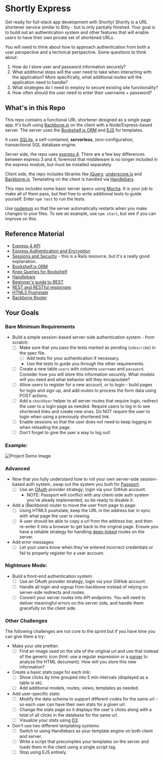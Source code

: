 # Shortly Express

Get ready for full-stack app development with Shortly! Shortly is a URL shortener service similar to Bitly - but is only partially finished. Your goal is to build out an authentication system and other features that will enable users to have their own private set of shortened URLs.

You will need to think about how to approach authentication from both a user perspective and a technical perspective. Some questions to think about:

1. How do I store user and password information securely?
2. What additional steps will the user need to take when interacting with the application? More specifically, what additional routes will the application need to handle?
3. What strategies do I need to employ to secure existing site functionality?
4. How often should the user need to enter their username + password?

## What's in this Repo

This repo contains a functional URL shortener designed as a single page app. It's built using [Backbone.js](http://backbonejs.org/) on the client with a Node/Express-based server. The server uses the [Bookshelf.js ORM](http://bookshelfjs.org/) and [EJS](http://www.embeddedjs.com/) for templates.

It uses [SQLite](http://www.sqlite.org/), a self-contained, __serverless__, zero-configuration, transactional SQL database engine.

Server side, the repo uses [express 4](http://expressjs.com/). There are a few key differences between express 3 and 4, foremost that middleware is no longer included in the express module, but must be installed separately.

Client side, the repo includes libraries like [jQuery](https://jquery.com/), [underscore.js](http://underscorejs.org/) and [Backbone.js](http://backbonejs.org). Templating on the client is handled via [Handlebars](http://handlebarsjs.com/).

This repo includes some basic server specs using [Mocha](http://mochajs.org/). It is your job to make all of them pass, but feel free to write additional tests to guide yourself. Enter `npm test` to run the tests.

Use [nodemon](http://nodemon.io/) so that the server automatically restarts when you make changes to your files. To see an example, use `npm start`, but see if you can improve on this.

## Reference Material

* [Express 4 API](http://expressjs.com/4x/api.html)
* [Express Authentication and Encryption](http://www.9bitstudios.com/2013/09/express-js-authentication/)
* [Sessions and Security](http://guides.rubyonrails.org/security.html) - this is a Rails resource, but it's a really good explanation.
* [Bookshelf.js ORM](http://bookshelfjs.org/)
* [Knex Queries for Bookshelf](http://knexjs.org/)
* [Handlebars](http://handlebarsjs.com/)
* [Beginner's guide to REST](http://net.tutsplus.com/tutorials/other/a-beginners-introduction-to-http-and-rest/)
* [REST and RESTful responses](http://pixelhandler.com/blog/2012/02/09/develop-a-restful-api-using-node-js-with-express-and-mongoose/)
* [HTML5 Pushstate](http://badassjs.com/post/840846392/location-hash-is-dead-long-live-html5-pushstate)
* [Backbone Router](http://backbonejs.org/#Router)

## Your Goals

### Bare Minimum Requirements

- Build a simple session-based server-side authentication system - from scratch:
  * [ ] Make sure that you pass the tests marked as pending (`xdescribe`) in the spec file.
    * [ ] Add tests for your authentication if necessary.
    * Use the tests to guide you through the other requirements.
  * [ ] Create a new table `users` with columns `username` and `password`. Consider how you will store this information securely. What models will you need and what behavior will they encapsulate?
  * [ ] Allow users to register for a new account, or to login - build pages for login and sign up, and add routes to process the form data using POST actions.
  * [ ] Add a `checkUser` helper to all server routes that require login, redirect the user to a login page as needed. Require users to log in to see shortened links and create new ones. Do NOT require the user to login when using a previously shortened link.
  * [ ] Enable sessions so that the user does not need to keep logging in when reloading the page.
  * [ ] Don't forget to give the user a way to log out!

### Example:

![Project Demo Image](https://cloud.githubusercontent.com/assets/15180/5589513/5fbb5070-90d5-11e4-8333-eb45c3b84048.gif)

### Advanced

- Now that you fully understand how to roll your own server-side session-based auth system, swap out the system you built for [Passport](http://passportjs.org/).
  * [ ] Use an [OAuth](https://en.wikipedia.org/wiki/OAuth) provider strategy; login via your GitHub account.
    * NOTE: Passport will conflict with any client-side auth system you've aleady implemented, so be ready to disable it.

- Add a (Backbone) router to move the user from page to page:
  * [ ] Using HTML5 pushstate, keep the URL in the address bar in sync with what page the user is viewing.
  * [ ] A user should be able to copy a url from the address bar, and then re-enter it into a browser to get back to the original page. Ensure you have a reliable strategy for handling [deep-linked](http://en.wikipedia.org/wiki/Deep_linking) routes on the server.

- Add error messages:
  * [ ] Let your users know when they've entered incorrect credentials or fail to properly register for a user account.

### Nightmare Mode:

- Build a front-end authentication system:
  * [ ] Use an OAuth provider strategy; login via your GitHub account.
  * [ ] Handle all login and signup from backbone instead of relying on server-side redirects and routes.
  * [ ] Convert your server routes into API endpoints. You will need to deliver meaningful errors on the server side, and handle them gracefully on the client side.

### Other Challenges

The following challenges are not core to the sprint but if you have time you can give them a try:

- Make your site prettier:
  * [ ] Find an image used on the site of the original url and use that instead of the generic icon (hint: use a regular expression or a [parser](http://stackoverflow.com/questions/7977945/html-parser-on-nodejs) to analyze the HTML document). How will you store this new information?

- Create a basic stats page for each link:
  * [ ] Show clicks by time grouped into 5 min intervals (displayed as a table is ok).
  * [ ] Add additional models, routes, views, templates as needed.

- Add user-specific stats:
  * [ ] Modify the data schema to support different codes for the same url - so each user can have their own stats for a given url.
  * [ ] Change the stats page so it displays the user's clicks along with a total of all clicks in the database for the same url.
  * [ ] Visualize your stats using [D3](http://d3js.org/).

- Don't use two different templating systems:
  * [ ] Switch to using Handlebars as your template engine on both client and server.
  * [ ] Write a script that precompiles your templates on the server and loads them in the client using a single script tag.
  * [ ] Stop using EJS entirely.
